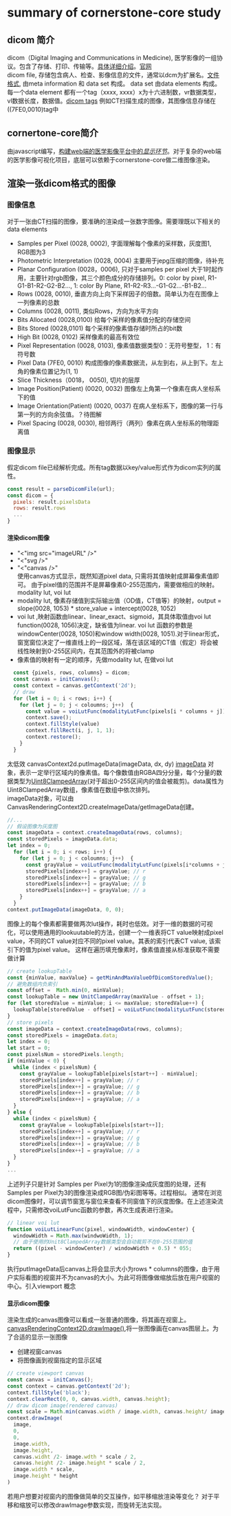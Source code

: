 # summary of cornerstone-core study

## dicom 简介
dicom（Digital Imaging and Communications in Medicine), 医学影像的一组协议。包含了存储、打印、传输等。[具体详细介绍](https://zh.wikipedia.org/wiki/DICOM)。[官网](https://www.dicomstandard.org/)  
dicom file, 存储包含病人、检查、影像信息的文件，通常以dcm为扩展名。[文件格式](http://dicom.nema.org/medical/dicom/current/output/chtml/part10/chapter_7.html), 由meta information 和 data set 构成。
data set 由data elements 构成。每一个data element 都有一个tag（xxxx, xxxx）x为十六进制数，vr数据类型，vl数据长度，数据值。[dicom tags](https://www.dicomlibrary.com/dicom/dicom-tags/)
例如CT扫描生成的图像，其图像信息存储在((7FE0,0010)tag中  

## cornertone-core简介
由javascript编写，[构建web端的医学影像平台中的*显示环节*](https://docs.cornerstonejs.org/)。对于复杂的web端的医学影像可视化项目，底层可以依赖于cornerstone-core做二维图像渲染。  
## 渲染一张dicom格式的图像
### 图像信息
对于一张由CT扫描的图像，要准确的渲染成一张数字图像。需要理既以下相关的 data elements
- Samples per Pixel (0028, 0002), 字面理解每个像素的采样数，灰度图1, RGB图为3
- Photometric Interpretation (0028, 0004) 主要用于jepg压缩的图像，待补充
- Planar Configuration (0028，0006), 只对于samples per pixel 大于1时起作用，主要针对rgb图像，其三个颜色成分的存储排列。0: color by pixel, R1-G1-B1-R2-G2-B2..., 1: color By Plane, R1-R2-R3...-G1-G2...-B1-B2...
- Rows (0028, 0010), 垂直方向上向下采样因子的倍数。简单认为在在图像上一列像素的总数
- Columns (0028, 0011), 类似Rows，方向为水平方向
- Bits Allocated (0028,0100) 给每个采样的像素值分配的存储空间
- Bits Stored (0028,0101) 每个采样的像素值存储时所占的bit数
- High Bit (0028, 0102) 采样像素的最高有效位
- Pixel Representation (0028, 0103), 像素值数据类型0：无符号整型， 1：有符号数
- Pixel Data (7FE0, 0010) 构成图像的像素数据流，从左到右，从上到下。左上角的像素位置记为(1, 1)
- Slice Thickness（0018， 0050), 切片的层厚
- Image Position(Patient) (0020, 0032) 图像左上角第一个像素在病人坐标系下的值
- Image Orientation(Patient) (0020, 0037) 在病人坐标系下，图像的第一行与第一列的方向余弦值。？待图解
- Pixel Spacing (0028, 0030), 相邻两行（两列）像素在病人坐标系的物理距离值

### 图像显示
假定dicom file已经解析完成。所有tag数据以key/value形式作为dicom实列的属性。
```js
const result = parseDicomFile(url);
const dicom = {
  pixels: result.pixelsData
  rows: result.rows
  ...
}
```
#### 渲染dicom图像
- "<"img src="imageURL" />"
- "<"svg />"
- "<"canvas />"  
使用canvas方式显示，既然知道pixel data, 只需将其值映射成屏幕像素值即可。
由于pixel值的范围并不是屏幕像素0-255范围内，需要做相应的映射。modality lut, voi lut
- modality lut, 像素存储值到实际输出值（OD值，CT值等）的映射，output = slope(0028, 1053) * store_value + intercept(0028, 1052)
- voi lut ,映射函数由linear、linear_exact、sigmoid，其具体取值由voi lut function(0028, 1056)决定，缺省值为linear. voi lut 函数的参数是windowCenter(0028, 1050)和window width(0028, 1051).对于linear形式，窗宽窗位决定了一维直线上的一段区域，落在该区域的CT值（假定）将会被线性映射到0-255区间内，在其范围外的将被clamp
- 像素值的映射有一定的顺序，先做modality lut, 在做voi lut
```js
  const {pixels, rows, columns} = dicom;
  const canvas = initCanvas();
  const context = canvas.getContext('2d');
  // draw
  for (let i = 0; i < rows; i++) {
    for (let j = 0; j < coloumns; j++)  {
      const value = voiLutFunc(modalityLutFunc(pixels[i * columns + j]))
      context.save();
      context.fillStyle(value)
      context.fillRect(i, j, 1, 1);
      context.restore();
    }
  }
```
太低效
canvasContext2d.putImageData(imageData, dx, dy)
[imageData](https://developer.mozilla.org/zh-CN/docs/Web/API/ImageData) 对象，表示一定举行区域内的像素值。每个像数值由RGBA四分分量，每个分量的数据类型为[Uint8ClampedArray](https://developer.mozilla.org/zh-CN/docs/Web/JavaScript/Reference/Global_Objects/Uint8ClampedArray)(对于超出0-255区间内的值会被裁剪)。data属性为Uint8ClampedArray数组，像素值在数组中依次排列。  
imageData对象，可以由CanvasRenderingContext2D.createImageData/getImageData创建。  
```js
//...
// 假设图像为灰度图
const imageData = context.createImageData(rows, columns);
const storedPixels = imageData.data;
let index = 0;
  for (let i = 0; i < rows; i++) {
    for (let j = 0; j < coloumns; j++)  {
      const grayValue = voiLutFunc(modalityLutFunc(pixels[i*columns + j]))
      storedPixels[index++] = grayValue; // r
      storedPixels[index++] = grayValue; // g
      storedPixels[index++] = grayValue; // b
      storedPixels[index++] = grayValue; // a
    }
  }
context.putImageData(imageData, 0, 0);
```
图像上的每个像素都需要做两次lut操作，耗时也低效。对于一维的数据的可视化，可以使用通用的lookuutable的方法，创建一个一维表将CT value映射成pixel value，不同的CT value对应不同的pixel value。其表的索引代表CT value, 该索引下的值为pixel value。 这样在遍历填充像素时，像素值直接从标准获取不需要做计算
```js
// create lookupTable
const {minValue, maxValue} = getMinAndMaxValueOfDicomStoredValue();
// 避免数组内负索引
const offset =  Math.min(0, minValue);
const lookupTable = new UnitClampedArray(maxValue - offset + 1);
for (let storedValue = minValue; i <= maxValue; storedValue++) {
  lookupTable[storedValue - offset] = voiLutFunc(modalityLutFunc(storedValue))
}
// store pixels
const imageData = context.createImageData(rows, columns);
const storedPixels = imageData.data;
let index = 0;
let start = 0;
const pixelsNum = storedPixels.length;
if (minValue < 0) {
  while (index < pixelsNum) {
    const grayValue = lookupTable[pixels[start++] - minValue];
    storedPixels[index++] = grayValue; // r
    storedPixels[index++] = grayValue; // g
    storedPixels[index++] = grayValue; // b
    storedPixels[index++] = grayValue; // a
  }
} else {
  while (index < pixelsNum) {
    const grayValue = lookupTable[pixels[start++]];
    storedPixels[index++] = grayValue; // r
    storedPixels[index++] = grayValue; // g
    storedPixels[index++] = grayValue; // b
    storedPixels[index++] = grayValue; // a
  }
}
...
```
上述列子只是针对 Samples per Pixel为1的图像渲染成灰度图的处理，还有Samples per Pixel为3的图像渲染成RGB图/伪彩图等等。过程相似。
通常在浏览dicom图像时，可以调节窗宽与窗位来查看不同窗值下的灰度图像。在上述渲染流程中，只需修改voiLutFunc函数的参数，再次生成表进行渲染。
```js
// linear voi lut
function voiLutLinearFunc(pixel, windowWidth, windowCenter) {
  windowWidth = Math.max(windwoWidth, 1);
  // 由于使用的Unit8ClampedArray数据类型会自动裁剪不在0-255范围的值
  return ((pixel - windowCenter) / windowWidth + 0.5) * 055;
}
```
执行putImageData后canvas上将会显示大小为rows * columns的图像，由于用户实际看图的视窗并不为canvas的大小。为此可将图像做缩放后放在用户视窗的中心。引入viewport 概念
#### 显示dicom图像
渲染生成的canvas图像可以看成一张普通的图像，将其画在视窗上。[canvasRenderingContext2D.drawImage()](),将一张图像画在canvas图层上。为了合适的显示一张图像
- 创建视窗canvas
- 将图像画到视窗指定的显示区域
```js
// create viewport canvas
const canvas = initCanvas();
const context = canvas.getContext('2d');
context.fillStyle('black');
context.clearRect(0, 0, canvas.width, canvas.height);
// draw dicom image(rendered canvas)
const scale = Math.min(canvas.width / image.width, canvas.height/ image.height, 0.8)
context.drawImage(
  image,
  0, 
  0,
  image.width,
  image.height,
  canvas.widht /2- image.wdth * scale / 2,
  canvas.height /2- image.height * scale / 2,
  image.width * scale,
  image.height * height
)
```
若用户想要对视窗内的图像做简单的交互操作，如平移缩放渲染等变化？
对于平移和缩放可以修改drawImage参数实现，而旋转无法实现。
